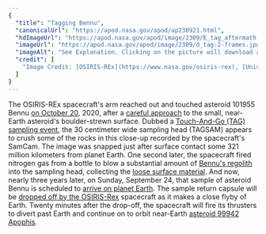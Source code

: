 ```yaml
---
{
  "title": "Tagging Bennu",
  "canonicalUrl": "https://apod.nasa.gov/apod/ap230921.html",
  "hdImageUrl": "https://apod.nasa.gov/apod/image/2309/E_tag_aftermath.gif",
  "imageUrl": "https://apod.nasa.gov/apod/image/2309/d_tag-2-frames.jpg",
  "imageAlt": "See Explanation. Clicking on the picture will download and animated gif.",
  "credit": [
    "Image Credit: [OSIRIS-REx](https://www.nasa.gov/osiris-rex), [University of Arizona](https://osirisrex.arizona.edu/), [NASA](https://www.nasa.gov/), [Goddard Scientific Visualization Studio](https://svs.gsfc.nasa.gov/)"
  ]
}
---
```


The OSIRIS-REx spacecraft's arm reached out and touched asteroid 101955 Bennu [on October 20](https://youtu.be/xj0O-fLSV7c), 2020, after a [careful approach](https://apod.nasa.gov/apod/ap201012.html) to the small, near-Earth asteroid's boulder-strewn surface. Dubbed a [Touch-And-Go (TAG) sampling event](https://www.nasa.gov/feature/goddard/2020/osiris-rex-tags-surface-of-asteroid-bennu/), the 30 centimeter wide sampling head (TAGSAM) appears to crush some of the rocks in this close-up recorded by the spacecraft's SamCam. The image was snapped just after surface contact some 321 million kilometers from planet Earth. One second later, the spacecraft fired nitrogen gas from a bottle to blow a substantial amount of [Bennu's regolith](https://apod.nasa.gov/apod/ap200916.html) into the sampling head, collecting the [loose surface material](https://apod.nasa.gov/apod/image/2010/E_tag_aftermath.gif). And now, nearly three years later, on Sunday, September 24, that sample of asteroid Bennu is scheduled to [arrive on planet Earth](https://www.nasa.gov/press-release/nasa-completes-last-osiris-rex-test-before-asteroid-sample-delivery). The sample return capsule will be [dropped off by the OSIRIS-Rex](https://blogs.nasa.gov/osiris-rex/2023/09/08/heres-how-sept-24-asteroid-sample-delivery-will-work/) spacecraft as it makes a close flyby of Earth. Twenty minutes after the drop-off, the spacecraft will fire its thrusters to divert past Earth and continue on to orbit near-Earth [asteroid 99942 Apophis](https://solarsystem.nasa.gov/asteroids-comets-and-meteors/asteroids/apophis/in-depth/).
